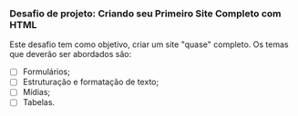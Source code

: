 ### Desafio de projeto: Criando seu Primeiro Site Completo com HTML

Este desafio tem como objetivo, criar um site "quase" completo. Os temas que deverão ser abordados são:

- [ ] Formulários;
- [ ] Estruturação e formatação de texto;
- [ ] Mídias;
- [ ] Tabelas.
